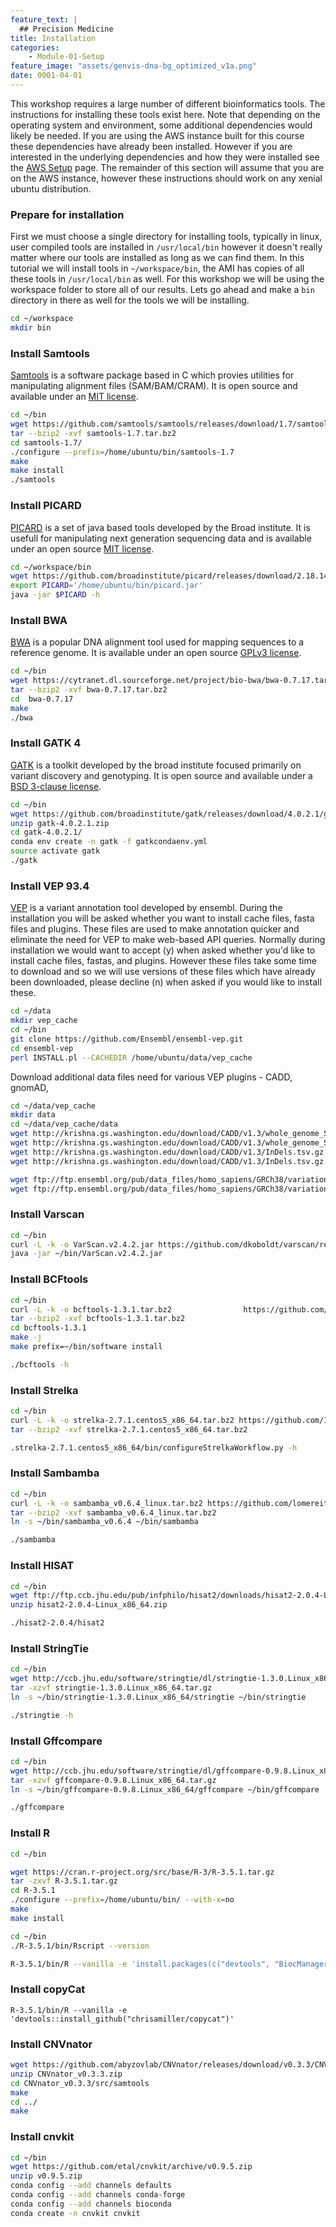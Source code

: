 ```yaml
---
feature_text: |
  ## Precision Medicine
title: Installation
categories:
    - Module-01-Setup
feature_image: "assets/genvis-dna-bg_optimized_v1a.png"
date: 0001-04-01
---
```


This workshop requires a large number of different bioinformatics tools. The instructions for installing these tools exist here. Note that depending on the operating system and environment, some additional dependencies would likely be needed. If you are using the AWS instance built for this course these dependencies have already been installed. However if you are interested in the underlying dependencies and how they were installed see the [AWS Setup](http://pmbio.org/module%2010.%20appendix/0010/02/28/AWS_AMI_Setup/) page. The remainder of this section will assume that you are on the AWS instance, however these instructions should work on any xenial ubuntu distribution.

### Prepare for installation
First we must choose a single directory for installing tools, typically in linux, user compiled tools are installed in `/usr/local/bin` however it doesn't really matter where our tools are installed as long as we can find them. In this tutorial we will install tools in `~/workspace/bin`, the AMI has copies of all these tools in `/usr/local/bin` as well. For this workshop we will be using the workspace folder to store all of our results. Lets go ahead and make a `bin` directory in there as well for the tools we will be installing.
```bash
cd ~/workspace
mkdir bin
```

### Install Samtools
[Samtools](http://www.htslib.org/) is a software package based in C which provies utilities for manipulating alignment files (SAM/BAM/CRAM). It is open source and available under an [MIT license](https://opensource.org/licenses/MIT).
```bash
cd ~/bin
wget https://github.com/samtools/samtools/releases/download/1.7/samtools-1.7.tar.bz2
tar --bzip2 -xvf samtools-1.7.tar.bz2
cd samtools-1.7/
./configure --prefix=/home/ubuntu/bin/samtools-1.7
make
make install
./samtools
```

### Install PICARD
[PICARD](https://broadinstitute.github.io/picard/) is a set of java based tools developed by the Broad institute. It is usefull for manipulating next generation sequencing data and is available under an open source [MIT license]().
```bash
cd ~/workspace/bin
wget https://github.com/broadinstitute/picard/releases/download/2.18.14/picard.jar
export PICARD='/home/ubuntu/bin/picard.jar'
java -jar $PICARD -h
```

### Install BWA
[BWA](http://bio-bwa.sourceforge.net/) is a popular DNA alignment tool used for mapping sequences to a reference genome. It is available under an open source [GPLv3 license](https://opensource.org/licenses/GPL-3.0).
```bash
cd ~/bin
wget https://cytranet.dl.sourceforge.net/project/bio-bwa/bwa-0.7.17.tar.bz2
tar --bzip2 -xvf bwa-0.7.17.tar.bz2
cd  bwa-0.7.17
make
./bwa
```

### Install GATK 4
[GATK](https://software.broadinstitute.org/gatk/) is a toolkit developed by the broad institute focused primarily on variant discovery and genotyping. It is open source and available under a [BSD 3-clause license](https://opensource.org/licenses/BSD-3-Clause).
```bash
cd ~/bin
wget https://github.com/broadinstitute/gatk/releases/download/4.0.2.1/gatk-4.0.2.1.zip
unzip gatk-4.0.2.1.zip
cd gatk-4.0.2.1/
conda env create -n gatk -f gatkcondaenv.yml
source activate gatk
./gatk
```

### Install VEP 93.4
[VEP](https://ensembl.org/info/docs/tools/vep/index.html) is a variant annotation tool developed by ensembl. During the installation you will be asked whether you want to install cache files, fasta files and plugins. These files are used to make annotation quicker and eliminate the need for VEP to make web-based API queries. Normally during installation we would want to accept (y) when asked whether you'd like to install cache files, fastas, and plugins. However these files take some time to download and so we will use versions of these files which have already been downloaded, please decline (n) when asked if you would like to install these.
```bash
cd ~/data
mkdir vep_cache
cd ~/bin
git clone https://github.com/Ensembl/ensembl-vep.git
cd ensembl-vep
perl INSTALL.pl --CACHEDIR /home/ubuntu/data/vep_cache
```

Download additional data files need for various VEP plugins - CADD, gnomAD,

```bash
cd ~/data/vep_cache
mkdir data
cd ~/data/vep_cache/data
wget http://krishna.gs.washington.edu/download/CADD/v1.3/whole_genome_SNVs.tsv.gz
wget http://krishna.gs.washington.edu/download/CADD/v1.3/whole_genome_SNVs.tsv.gz.tbi
wget http://krishna.gs.washington.edu/download/CADD/v1.3/InDels.tsv.gz
wget http://krishna.gs.washington.edu/download/CADD/v1.3/InDels.tsv.gz.tbi

wget ftp://ftp.ensembl.org/pub/data_files/homo_sapiens/GRCh38/variation_genotype/gnomad.exomes.r2.0.1.sites.GRCh38.noVEP.vcf.gz
wget ftp://ftp.ensembl.org/pub/data_files/homo_sapiens/GRCh38/variation_genotype/gnomad.exomes.r2.0.1.sites.GRCh38.noVEP.vcf.gz.tbi
```

### Install Varscan
```bash
cd ~/bin
curl -L -k -o VarScan.v2.4.2.jar https://github.com/dkoboldt/varscan/releases/download/2.4.2/VarScan.v2.4.2.jar
java -jar ~/bin/VarScan.v2.4.2.jar
```


### Install BCFtools
```bash
cd ~/bin
curl -L -k -o bcftools-1.3.1.tar.bz2                https://github.com/samtools/bcftools/releases/download/1.3.1/bcftools-1.3.1.tar.bz2
tar --bzip2 -xvf bcftools-1.3.1.tar.bz2
cd bcftools-1.3.1
make -j
make prefix=~/bin/software install

./bcftools -h
```

### Install Strelka
```bash
cd ~/bin
curl -L -k -o strelka-2.7.1.centos5_x86_64.tar.bz2 https://github.com/Illumina/strelka/releases/download/v2.7.1/strelka-2.7.1.centos5_x86_64.tar.bz2
tar --bzip2 -xvf strelka-2.7.1.centos5_x86_64.tar.bz2

.strelka-2.7.1.centos5_x86_64/bin/configureStrelkaWorkflow.py -h
```

### Install Sambamba

```bash
cd ~/bin
curl -L -k -o sambamba_v0.6.4_linux.tar.bz2 https://github.com/lomereiter/sambamba/releases/download/v0.6.4/sambamba_v0.6.4_linux.tar.bz2
tar --bzip2 -xvf sambamba_v0.6.4_linux.tar.bz2
ln -s ~/bin/sambamba_v0.6.4 ~/bin/sambamba

./sambamba
```

### Install HISAT

```bash
cd ~/bin
wget ftp://ftp.ccb.jhu.edu/pub/infphilo/hisat2/downloads/hisat2-2.0.4-Linux_x86_64.zip
unzip hisat2-2.0.4-Linux_x86_64.zip

./hisat2-2.0.4/hisat2
```

### Install StringTie

```bash
cd ~/bin
wget http://ccb.jhu.edu/software/stringtie/dl/stringtie-1.3.0.Linux_x86_64.tar.gz
tar -xzvf stringtie-1.3.0.Linux_x86_64.tar.gz
ln -s ~/bin/stringtie-1.3.0.Linux_x86_64/stringtie ~/bin/stringtie

./stringtie -h
```
### Install Gffcompare

```bash
cd ~/bin
wget http://ccb.jhu.edu/software/stringtie/dl/gffcompare-0.9.8.Linux_x86_64.tar.gz
tar -xzvf gffcompare-0.9.8.Linux_x86_64.tar.gz
ln -s ~/bin/gffcompare-0.9.8.Linux_x86_64/gffcompare ~/bin/gffcompare

./gffcompare
```
### Install R

```bash
cd ~/bin

wget https://cran.r-project.org/src/base/R-3/R-3.5.1.tar.gz
tar -zxvf R-3.5.1.tar.gz
cd R-3.5.1
./configure --prefix=/home/ubuntu/bin/ --with-x=no
make
make install

cd ~/bin
./R-3.5.1/bin/Rscript --version

R-3.5.1/bin/R --vanilla -e 'install.packages(c("devtools", "BiocManager"), repos="http://cran.us.r-project.org")'
```

### Install copyCat
```
R-3.5.1/bin/R --vanilla -e 'devtools::install_github("chrisamiller/copycat")'
```

### Install CNVnator
```bash
wget https://github.com/abyzovlab/CNVnator/releases/download/v0.3.3/CNVnator_v0.3.3.zip
unzip CNVnator_v0.3.3.zip
cd CNVnator_v0.3.3/src/samtools
make
cd ../
make
```

### Install cnvkit
```bash
cd ~/bin
wget https://github.com/etal/cnvkit/archive/v0.9.5.zip
unzip v0.9.5.zip
conda config --add channels defaults
conda config --add channels conda-forge
conda config --add channels bioconda
conda create -n cnvkit cnvkit
```
